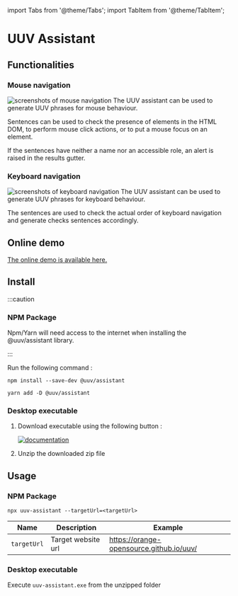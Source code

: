 import Tabs from '@theme/Tabs';
import TabItem from '@theme/TabItem';

# UUV Assistant

## Functionalities

### Mouse navigation
![screenshots of mouse navigation](@site/static/img/assistant/mouse.gif)
The UUV assistant can be used to generate UUV phrases for mouse behaviour.

Sentences can be used to check the presence of elements in the HTML DOM, to perform mouse click actions, or to put a mouse focus on an element.

If the sentences have neither a name nor an accessible role, an alert is raised in the results gutter.

### Keyboard navigation
![screenshots of keyboard navigation](@site/static/img/assistant/keyboard.gif)
The UUV assistant can be used to generate UUV phrases for keyboard behaviour.

The sentences are used to check the actual order of keyboard navigation and generate checks sentences accordingly.

## Online demo

<a href="https://uuv-assistant.vercel.app/">
    The online demo is available here.
</a>

## Install
:::caution

### NPM Package
Npm/Yarn will need access to the internet when installing the @uuv/assistant library.

:::

Run the following command :

<Tabs>
<TabItem value="npm" label="Npm">

```shell
npm install --save-dev @uuv/assistant
```

</TabItem>
<TabItem value="Yarn" label="Yarn">

```shell
yarn add -D @uuv/assistant
```

</TabItem>
</Tabs>

### Desktop executable
1. Download executable using the following button :

   <a href="https://github.com/Orange-OpenSource/uuv/releases/latest/download/uuv-assistant-win32-x64.zip"><img src="https://img.shields.io/badge/download_uuv--assistant_desktop-black?&style=for-the-badge&logo=github&logoColor=white" alt="documentation"/></a>
2. Unzip the downloaded zip file

## Usage
### NPM Package
```shell
npx uuv-assistant --targetUrl=<targetUrl>
```

| Name        | Description                                                                                                   | Example                               |
|-------------|---------------------------------------------------------------------------------------------------------------|---------------------------------------|
| `targetUrl` | Target website url                                                                                            | https://orange-opensource.github.io/uuv/ |

### Desktop executable
Execute `uuv-assistant.exe` from the unzipped folder

